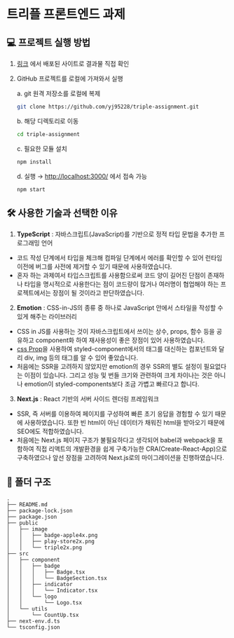 # 트리플 프론트엔드 과제

## 💻 프로젝트 실행 방법

1. [링크](http://triple-assignment-pi.vercel.app) 에서 배포된 사이트로 결과물 직접 확인
2. GitHub 프로젝트를 로컬에 가져와서 실행

   a. git 원격 저장소를 로컬에 복제

   ```bash
   git clone https://github.com/yj95228/triple-assignment.git
   ```

   b. 해당 디렉토리로 이동

   ```bash
   cd triple-assignment
   ```

   c. 필요한 모듈 설치

   ```bash
   npm install
   ```

   d. 실행 → [http://localhost:3000/](http://localhost:3000/) 에서 접속 가능

   ```bash
   npm start
   ```

## 🛠 사용한 기술과 선택한 이유

1. **TypeScript** : 자바스크립트(JavaScript)를 기반으로 정적 타입 문법을 추가한 프로그래밍 언어

- 코드 작성 단계에서 타입을 체크해 컴파일 단계에서 에러를 확인할 수 있어 런타임 이전에 버그를 사전에 제거할 수 있기 때문에 사용하였습니다.
- 혼자 하는 과제여서 타입스크립트를 사용함으로써 코드 양이 길어진 단점이 존재하나 타입을 명시적으로 사용한다는 점이 코드량이 많거나 여러명이 협업해야 하는 프로젝트에서는 장점이 될 것이라고 판단하였습니다.

2. **Emotion** : CSS-in-JS의 종류 중 하나로 JavaScript 안에서 스타일을 작성할 수 있게 해주는 라이브러리

- CSS in JS를 사용하는 것이 자바스크립트에서 쓰이는 상수, props, 함수 등을 공유하고 component화 하여 재사용성이 좋은 장점이 있어 사용하였습니다.
- [css Prop](https://emotion.sh/docs/css-prop)을 사용하여 styled-component에서의 태그를 대신하는 컴포넌트와 달리 div, img 등의 태그를 알 수 있어 좋았습니다.
- 처음에는 SSR을 고려하지 않았지만 emotion의 경우 SSR의 별도 설정이 필요없다는 이점이 있습니다. 그리고 성능 및 번들 크기와 관련하여 크게 차이나는 것은 아니나 emotion이 styled-components보다 조금 가볍고 빠르다고 합니다.

3. **Next.js** : React 기반의 서버 사이드 렌더링 프레임워크

- SSR, 즉 서버를 이용하여 페이지를 구성하여 빠른 초기 응답을 경험할 수 있기 때문에 사용하였습니다. 또한 빈 html이 아닌 데이터가 채워진 html을 받아오기 때문에 SEO에도 적합하였습니다.
- 처음에는 Next.js 페이지 구조가 불필요하다고 생각되어 babel과 webpack을 포함하여 직접 리액트의 개발환경을 쉽게 구축가능한 CRA(Create-React-App)으로 구축하였으나 앞선 장점을 고려하여 Next.js로의 마이그레이션을 진행하였습니다.

## 📂 폴더 구조

```
.
├── README.md
├── package-lock.json
├── package.json
├── public
│   ├── image
│   │   ├── badge-apple4x.png
│   │   ├── play-store2x.png
│   │   └── triple2x.png
├── src
│   ├── component
│   │   ├── badge
│   │   │   ├── Badge.tsx
│   │   │   └── BadgeSection.tsx
│   │   ├── indicator
│   │   │   └── Indicator.tsx
│   │   └── logo
│   │       └── Logo.tsx
│   └── utils
│       └── CountUp.tsx
├── next-env.d.ts
└── tsconfig.json
```
